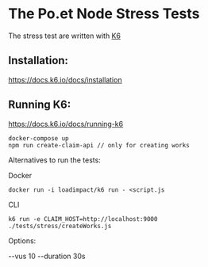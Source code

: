 # The Po.et Node Stress Tests

The stress test are written with [K6](https://k6.io/)


## Installation:

https://docs.k6.io/docs/installation


## Running K6:

https://docs.k6.io/docs/running-k6


```
docker-compose up
npm run create-claim-api // only for creating works
```

Alternatives to run the tests:

Docker 

`docker run -i loadimpact/k6 run - <script.js`

CLI

`k6 run -e CLAIM_HOST=http://localhost:9000 ./tests/stress/createWorks.js`

Options:

--vus 10 --duration 30s